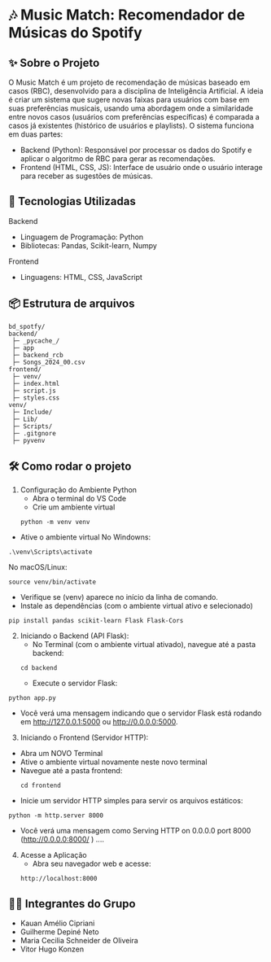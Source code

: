 # 🎶 Music Match: Recomendador de Músicas do Spotify

## ✨ Sobre o Projeto
O Music Match é um projeto de recomendação de músicas baseado em casos (RBC), desenvolvido para a disciplina de Inteligência Artificial. A ideia é criar um sistema que sugere novas faixas para usuários com base em suas preferências musicais, usando uma abordagem onde a similaridade entre novos casos (usuários com preferências específicas) é comparada a casos já existentes (histórico de usuários e playlists).
O sistema funciona em duas partes:   
  - Backend (Python): Responsável por processar os dados do Spotify e aplicar o algoritmo de RBC para gerar as recomendações.
  - Frontend (HTML, CSS, JS): Interface de usuário onde o usuário interage para receber as sugestões de músicas.
 
## 🚀 Tecnologias Utilizadas
 Backend
  - Linguagem de Programação: Python
  - Bibliotecas: Pandas, Scikit-learn, Numpy

 Frontend
  - Linguagens: HTML, CSS, JavaScript

## 📦 Estrutura de arquivos
```
bd_spotfy/
backend/
 ├─ _pycache_/
 ├─ app
 ├─ backend_rcb
 ├─ Songs_2024_00.csv
frontend/
 ├─ venv/
 ├─ index.html
 ├─ script.js
 ├─ styles.css
venv/
 ├─ Include/
 ├─ Lib/
 ├─ Scripts/
 ├─ .gitgnore
 ├─ pyvenv
```

## 🛠 Como rodar o projeto

1. Configuração do Ambiente Python
   - Abra o terminal do VS Code
   - Crie um ambiente virtual 
   ```
   python -m venv venv
   ```
  - Ative o ambiente virtual
    No Windowns:
   ```
   .\venv\Scripts\activate
   ```
   No macOS/Linux:
   ````
   source venv/bin/activate
   ````
  - Verifique se (venv) aparece no início da linha de comando.
  - Instale as dependências (com o ambiente virtual ativo e selecionado)
   ```
   pip install pandas scikit-learn Flask Flask-Cors 
   ```
2. Iniciando o Backend (API Flask):
   - No Terminal (com o ambiente virtual ativado), navegue até a pasta backend:
   ```
   cd backend  
   ```
   - Execute o servidor Flask:
  ````
  python app.py
  ````
  - Você verá uma mensagem indicando que o servidor Flask está rodando em http://127.0.0.1:5000 ou http://0.0.0.0:5000.
3. Iniciando o Frontend (Servidor HTTP):
  - Abra um NOVO Terminal
  - Ative o ambiente virtual novamente neste novo terminal
  - Navegue até a pasta frontend:
    ```
    cd frontend
    ```
  - Inicie um servidor HTTP simples para servir os arquivos estáticos:
  ````
  python -m http.server 8000    
  ````
  - Você verá uma mensagem como Serving HTTP on 0.0.0.0 port 8000 (http://0.0.0.0:8000/ ) ....

4. Acesse a Aplicação
   - Abra seu navegador web e acesse:
   ````
   http://localhost:8000
   ````
## 👨‍💻 Integrantes do Grupo

- Kauan Amélio Cipriani
- Guilherme Depiné Neto  	      
- Maria Cecilia	Schneider de Oliveira        
- Vitor Hugo Konzen	        
         
